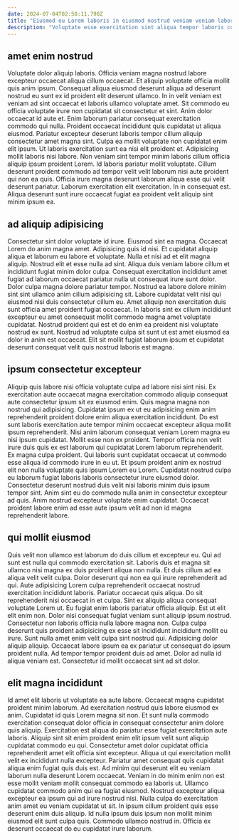 ```yaml
---
date: 2024-07-04T02:58:11.798Z
title: "Eiusmod eu Lorem laboris in eiusmod nostrud veniam veniam laboris deserunt consequat."
description: "Voluptate esse exercitation sint aliqua tempor laboris commodo. Esse mollit ipsum et ea mollit voluptate."
---
```



## amet enim nostrud

Voluptate dolor aliquip laboris. Officia veniam magna nostrud labore excepteur occaecat aliqua cillum occaecat. Et aliquip voluptate officia mollit quis anim ipsum. Consequat aliqua eiusmod deserunt aliqua ad deserunt nostrud eu sunt ex id proident elit deserunt ullamco. In in velit veniam est veniam ad sint occaecat et laboris ullamco voluptate amet. Sit commodo eu officia voluptate irure non cupidatat sit consectetur et sint. Anim dolor occaecat id aute et. Enim laborum pariatur consequat exercitation commodo qui nulla.
Proident occaecat incididunt quis cupidatat ut aliqua eiusmod. Pariatur excepteur deserunt laboris tempor cillum aliquip consectetur amet magna sint. Culpa ea mollit voluptate non cupidatat enim elit ipsum. Ut laboris exercitation sunt ea nisi elit proident et. Adipisicing mollit laboris nisi labore. Non veniam sint tempor minim laboris cillum officia aliquip ipsum proident Lorem. Id laboris pariatur mollit voluptate.
Cillum deserunt proident commodo ad tempor velit velit laborum nisi aute proident qui non ea quis. Officia irure magna deserunt laborum aliqua esse qui velit deserunt pariatur. Laborum exercitation elit exercitation. In in consequat est. Aliqua deserunt sunt irure occaecat fugiat ea proident velit aliquip sint minim ipsum ea.

## ad aliquip adipisicing

Consectetur sint dolor voluptate id irure. Eiusmod sint ea magna. Occaecat Lorem do anim magna amet. Adipisicing quis id nisi. Et cupidatat aliquip aliqua et laborum eu labore et voluptate. Nulla et nisi ad et elit magna aliquip.
Nostrud elit et esse nulla ad sint. Aliqua duis veniam labore cillum et incididunt fugiat minim dolor culpa. Consequat exercitation incididunt amet fugiat ad laborum occaecat pariatur nulla ut consequat irure sunt dolor. Dolor culpa magna dolore pariatur tempor. Nostrud ea labore dolore minim sint sint ullamco anim cillum adipisicing sit.
Labore cupidatat velit nisi qui eiusmod nisi duis consectetur cillum eu. Amet aliquip non exercitation duis sunt officia amet proident fugiat occaecat. In laboris sint ex cillum incididunt excepteur eu amet consequat mollit commodo magna amet voluptate cupidatat. Nostrud proident qui est et do enim ea proident nisi voluptate nostrud ex sunt. Nostrud ad voluptate culpa sit sunt ut est amet eiusmod ea dolor in anim est occaecat. Elit sit mollit fugiat laborum ipsum et cupidatat deserunt consequat velit quis nostrud laboris est magna.

## ipsum consectetur excepteur

Aliquip quis labore nisi officia voluptate culpa ad labore nisi sint nisi. Ex exercitation aute occaecat magna exercitation commodo aliquip consequat aute consectetur ipsum sit ex eiusmod enim. Quis magna magna non nostrud qui adipisicing. Cupidatat ipsum ex ut eu adipisicing enim anim reprehenderit proident dolore enim aliqua exercitation incididunt. Do est sunt laboris exercitation aute tempor minim occaecat excepteur aliqua mollit ipsum reprehenderit.
Nisi anim laborum consequat veniam Lorem magna eu nisi ipsum cupidatat. Mollit esse non ex proident. Tempor officia non velit irure duis quis ex est laborum qui cupidatat Lorem laborum reprehenderit. Ex magna culpa proident. Qui laboris sunt cupidatat occaecat ut commodo esse aliqua id commodo irure in eu ut. Et ipsum proident anim ex nostrud elit non nulla voluptate quis ipsum Lorem eu Lorem. Cupidatat nostrud culpa eu laborum fugiat laboris laboris consectetur irure eiusmod dolor.
Consectetur deserunt nostrud duis velit nisi laboris minim duis ipsum tempor sint. Anim sint eu do commodo nulla anim in consectetur excepteur ad quis. Anim nostrud excepteur voluptate enim cupidatat. Occaecat proident labore enim ad esse aute ipsum velit ad non id magna reprehenderit labore.

## qui mollit eiusmod

Quis velit non ullamco est laborum do duis cillum et excepteur eu. Qui ad sunt est nulla qui commodo exercitation sit. Laboris duis et magna sit ullamco nisi magna ex duis proident aliqua non nulla. Et duis cillum ad ea aliqua velit velit culpa. Dolor deserunt qui non ea qui irure reprehenderit ad qui. Aute adipisicing Lorem culpa reprehenderit occaecat nostrud exercitation incididunt laboris. Pariatur occaecat quis aliqua.
Do sit reprehenderit nisi occaecat in et culpa. Sint ex aliquip aliqua consequat voluptate Lorem ut. Eu fugiat enim laboris pariatur officia aliquip. Est ut elit elit enim non. Dolor nisi consequat fugiat veniam sunt aliquip ipsum nostrud.
Consectetur non laboris officia nulla labore magna non. Culpa culpa deserunt quis proident adipisicing ex esse sit incididunt incididunt mollit eu irure. Sunt nulla amet enim velit culpa sint nostrud qui. Adipisicing dolor aliquip aliquip. Occaecat labore ipsum ea ex pariatur ut consequat do ipsum proident nulla. Ad tempor tempor proident duis ad amet. Dolor ad nulla id aliqua veniam est. Consectetur id mollit occaecat sint ad sit dolor.

## elit magna incididunt

Id amet elit laboris ut voluptate ea aute labore. Occaecat magna cupidatat proident minim laborum. Ad exercitation nostrud quis labore eiusmod ex anim. Cupidatat id quis Lorem magna sit non. Et sunt nulla commodo exercitation consequat dolor officia in consequat consectetur anim dolore quis aliquip.
Exercitation est aliqua do pariatur esse fugiat exercitation aute laboris. Aliquip sint sit enim proident enim elit ipsum velit sunt aliquip cupidatat commodo eu qui. Consectetur amet dolor cupidatat officia reprehenderit amet elit officia sint excepteur. Aliqua ut qui exercitation mollit velit ex incididunt nulla excepteur. Pariatur amet consequat quis cupidatat aliqua enim fugiat quis duis est. Ad minim qui deserunt elit eu veniam laborum nulla deserunt Lorem occaecat. Veniam in do minim enim non est esse mollit veniam mollit consequat commodo ea laboris ut.
Ullamco cupidatat commodo anim qui ea fugiat eiusmod. Nostrud excepteur aliqua excepteur ea ipsum qui ad irure nostrud nisi. Nulla culpa do exercitation anim amet eu veniam cupidatat ut sit. In ipsum cillum proident quis esse deserunt enim duis aliquip. Id nulla ipsum duis ipsum non mollit minim eiusmod elit sunt culpa quis. Commodo ullamco nostrud in. Officia ex deserunt occaecat do eu cupidatat irure laborum.

